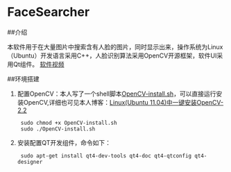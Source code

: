 FaceSearcher
==============
##介绍

本软件用于在大量图片中搜索含有人脸的图片，同时显示出来，操作系统为Linux（Ubuntu）开发语言采用C++，人脸识别算法采用OpenCV开源框架，软件UI采用Qt组件。 [软件视频](http://blog.sina.com.cn/s/blog_69b6a7c6010116l7.html)

##环境搭建
1. 配置OpenCV：本人写了一个shell脚本[OpenCV-install.sh](OpenCV-install.sh)，可以直接运行安装OpenCV,详细也可见本人博客：[Linux(Ubuntu 11.04)中一键安装OpenCV-2.2](http://blog.sina.com.cn/s/blog_69b6a7c601010hsn.html)
		sudo chmod +x OpenCV-install.sh
		sudo ./OpenCV-install.sh2. 安装配置QT开发组件，命令如下：
		sudo apt-get install qt4-dev-tools qt4-doc qt4-qtconfig qt4-designer